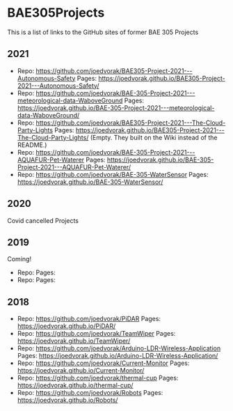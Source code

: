 # BAE305Projects
This is a list of links to the GitHub sites of former BAE 305 Projects

## 2021
- Repo: https://github.com/joedvorak/BAE305-Project-2021---Autonomous-Safety Pages: https://joedvorak.github.io/BAE305-Project-2021---Autonomous-Safety/
- Repo: https://github.com/joedvorak/BAE-305-Project-2021---meteorological-data-WaboveGround Pages: https://joedvorak.github.io/BAE-305-Project-2021---meteorological-data-WaboveGround/
- Repo: https://github.com/joedvorak/BAE305-Project-2021---The-Cloud-Party-Lights Pages: https://joedvorak.github.io/BAE305-Project-2021---The-Cloud-Party-Lights/ (Empty. They built on the Wiki instead of the README.)
- Repo: https://github.com/joedvorak/BAE-305-Project-2021---AQUAFUR-Pet-Waterer Pages: https://joedvorak.github.io/BAE-305-Project-2021---AQUAFUR-Pet-Waterer/
- Repo: https://github.com/joedvorak/BAE-305-WaterSensor Pages: https://joedvorak.github.io/BAE-305-WaterSensor/

## 2020
Covid cancelled Projects

## 2019
Coming!
- Repo:  Pages:
- Repo:  Pages:

## 2018
- Repo: https://github.com/joedvorak/PiDAR Pages: https://joedvorak.github.io/PiDAR/
- Repo: https://github.com/joedvorak/TeamWiper Pages: https://joedvorak.github.io/TeamWiper/
- Repo: https://github.com/joedvorak/Arduino-LDR-Wireless-Application Pages: https://joedvorak.github.io/Arduino-LDR-Wireless-Application/
- Repo: https://github.com/joedvorak/Current-Monitor Pages: https://joedvorak.github.io/Current-Monitor/
- Repo: https://github.com/joedvorak/thermal-cup Pages: https://joedvorak.github.io/thermal-cup/
- Repo: https://github.com/joedvorak/Robots Pages: https://joedvorak.github.io/Robots/
